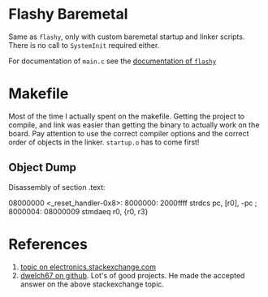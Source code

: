 # Flashy Baremetal
Same as `flashy`, only with custom baremetal startup and linker scripts. There is no call to `SystemInit` required either.

For documentation of `main.c` see the [documentation of `flashy`](https://github.com/starsheriff/ST-Nucleo-F303RE/tree/master/flashy)


# Makefile
Most of the time I actually spent on the makefile. Getting the project to compile, and link was easier than getting the binary to actually work on the board. Pay attention to use the correct compiler options and the correct order of objects in the linker. `startup.o` has to come first!

## Object Dump
  Disassembly of section .text:
  
  08000000 <_reset_handler-0x8>:
   8000000:	2000ffff 	strdcs	pc, [r0], -pc	; <UNPREDICTABLE>
   8000004:	08000009 	stmdaeq	r0, {r0, r3}

# References
1. [topic on electronics.stackexchange.com](http://electronics.stackexchange.com/questions/30736/stm32f2-makefile-linker-script-and-start-up-file-combination-without-commercia)
2. [dwelch67 on github](https://github.com/dwelch67/stm32f4d). Lot's of good projects. He made the accepted answer on the above stackexchange topic.
